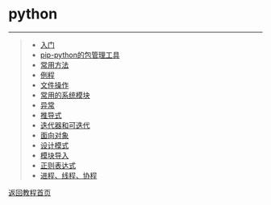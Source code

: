 # python
***
>* [入门](https://github.com/520171/note/blob/master/python/入门.md)
>* [pip-python的包管理工具](https://github.com/520171/note/blob/master/python/pip.md)
>* [常用方法](https://github.com/520171/note/blob/master/python/常用方法.md)
>* [例程](https://github.com/520171/note/blob/master/python/例程.md)
>* [文件操作](https://github.com/520171/note/blob/master/python/文件操作.md)
>* [常用的系统模块](https://github.com/520171/note/blob/master/python/常用的系统模块.md)
>* [异常](https://github.com/520171/note/blob/master/python/异常.md)
>* [推导式](https://github.com/520171/note/blob/master/python/推导式.md)
>* [迭代器和可迭代](https://github.com/520171/note/blob/master/python/迭代器和可迭代.md)
>* [面向对象](https://github.com/520171/note/blob/master/python/面向对象.md)
>* [设计模式](https://github.com/520171/note/blob/master/python/设计模式.md)
>* [模块导入](https://github.com/520171/note/blob/master/python/模块导入.md)
>* [正则表达式](https://github.com/520171/note/blob/master/python/正则表达式.md)
>* [进程、线程、协程](https://github.com/520171/note/blob/master/python/进程、线程、协程.md)

[返回教程首页](https://github.com/520171/note/blob/master/README.md)
